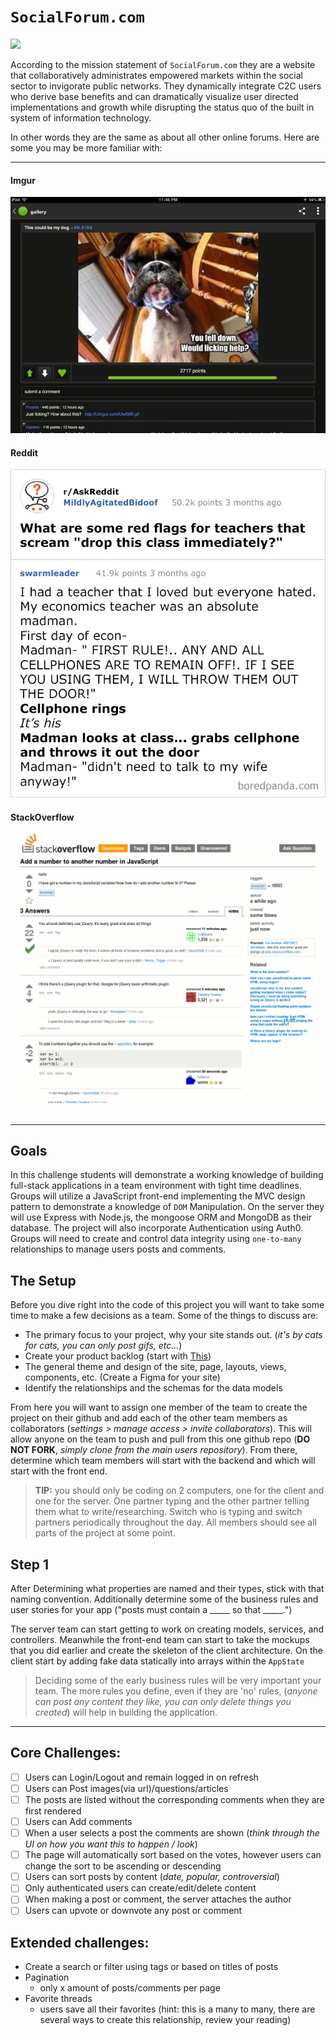 # `SocialForum.com`
<img class="img-responsive" src="https://images.unsplash.com/photo-1563986768494-4dee2763ff3f?ixlib=rb-1.2.1&ixid=eyJhcHBfaWQiOjEyMDd9&auto=format&fit=crop&w=1350&q=80">

According to the mission statement of `SocialForum.com` they are a website that collaboratively administrates empowered markets within the social sector to invigorate public networks. They dynamically integrate C2C users who derive base benefits and can dramatically visualize user directed implementations and growth while disrupting the status quo of the built in system of information technology.

In other words they are the same as about all other online forums. Here are some you may be more familiar with: 

---


#### Imgur
![](Imgur.jpg)

#### Reddit
![](reddit.jpg)

#### StackOverflow
![](stackoverflow.gif)
<br>
<br>

---

## Goals

In this challenge students will demonstrate a working knowledge of building full-stack applications in a team environment with tight time deadlines. Groups will utilize a JavaScript front-end implementing the MVC design pattern to demonstrate a knowledge of `DOM` Manipulation. On the server they will use Express with Node.js, the mongoose ORM and MongoDB as their database. The project will also incorporate Authentication using Auth0. Groups will need to create and control data integrity using `one-to-many` relationships to manage users posts and comments.

## The Setup

Before you dive right into the code of this project you will want to take some time to make a few decisions as a team. Some of the things to discuss are: 
-   The primary focus to your project, why your site stands out. (*it's by cats for cats, you can only post gifs, etc...*)
-   Create your product backlog (start with [This](https://trello.com/b/acx10Lks/hackathon))
-   The general theme and design of the site, page, layouts, views, components, etc. (Create a Figma for your site)
-   Identify the relationships and the schemas for the data models

From here you will want to assign one member of the team to create the project on their github and add each of the other team members as collaborators (*settings > manage access > invite collaborators*). This will allow anyone on the team to push and pull from this one github repo (**DO NOT FORK**, *simply clone from the main users repository*). From there, determine which team members will start with the backend and which will start with the front end.

> **TIP:** you should only be coding on 2 computers, one for the client and one for the server. One partner typing and the other partner telling them what to write/researching. Switch who is typing and switch partners periodically throughout the day. All members should see all parts of the project at some point.

## Step 1

After Determining what properties are named and their types, stick with that naming convention. Additionally determine some of the business rules and user stories for your app ("posts must contain a _____ so that _____.")

The server team can start getting to work on creating models, services, and controllers. Meanwhile the front-end team can start to take the mockups that you did earlier and create the skeleton of the client architecture. On the client start by adding fake data statically into arrays within the `AppState`

> Deciding some of the early business rules will be very important your team. The more rules you define, even if they are 'no' rules, (*anyone can post any content they like, you can only delete things you created*) will help in building the application.

---

## Core Challenges:

- [ ] Users can Login/Logout and remain logged in on refresh
- [ ] Users can Post images(via url)/questions/articles
- [ ] The posts are listed without the corresponding comments when they are first rendered
- [ ] Users can Add comments
- [ ] When a user selects a post the comments are shown (*think through the UI on how you want this to happen / look*)
- [ ] The page will automatically sort based on the votes, however users can change the sort to be ascending or descending
- [ ] Users can sort posts by content (*date, popular, controversial*)
- [ ] Only authenticated users can create/edit/delete content
- [ ] When making a post or comment, the server attaches the author
- [ ] Users can upvote or downvote any post or comment

## Extended challenges:
  - Create a search or filter using tags or based on titles of posts
  - Pagination 
    - only x amount of posts/comments per page
  - Favorite threads
      - users save all their favorites (hint: this is a many to many, there are several ways to create this relationship, review your reading)
